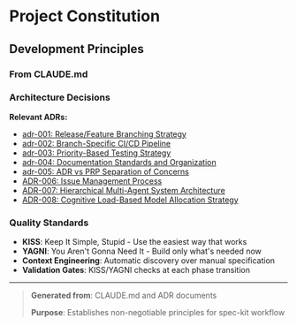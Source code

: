 # Project Constitution

## Development Principles

### From CLAUDE.md



### Architecture Decisions

**Relevant ADRs:**
- [adr-001: Release/Feature Branching Strategy](/Users/neil/src/solo/cc-boilerplate/docs/adr/adr-001-branching-strategy.md)
- [adr-002: Branch-Specific CI/CD Pipeline](/Users/neil/src/solo/cc-boilerplate/docs/adr/adr-002-cicd-pipeline.md)
- [adr-003: Priority-Based Testing Strategy](/Users/neil/src/solo/cc-boilerplate/docs/adr/adr-003-testing-strategy.md)
- [adr-004: Documentation Standards and Organization](/Users/neil/src/solo/cc-boilerplate/docs/adr/adr-004-documentation-standards.md)
- [adr-005: ADR vs PRP Separation of Concerns](/Users/neil/src/solo/cc-boilerplate/docs/adr/adr-005-adr-prp-separation.md)
- [ADR-006: Issue Management Process](/Users/neil/src/solo/cc-boilerplate/docs/adr/adr-006-issue-management-process.md)
- [ADR-007: Hierarchical Multi-Agent System Architecture](/Users/neil/src/solo/cc-boilerplate/docs/adr/adr-007-agent-system-architecture.md)
- [ADR-008: Cognitive Load-Based Model Allocation Strategy](/Users/neil/src/solo/cc-boilerplate/docs/adr/adr-008-cognitive-load-model-allocation.md)

### Quality Standards

- **KISS**: Keep It Simple, Stupid - Use the easiest way that works
- **YAGNI**: You Aren't Gonna Need It - Build only what's needed now
- **Context Engineering**: Automatic discovery over manual specification
- **Validation Gates**: KISS/YAGNI checks at each phase transition

---

> **Generated from**: CLAUDE.md and ADR documents
>
> **Purpose**: Establishes non-negotiable principles for spec-kit workflow
